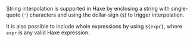 String interpolation is supported in Haxe by enclosing a string with single-quote (`'`) characters and using the dollar-sign (`$`) to trigger interpolation.

It is also possible to include whole expressions by using `${expr}`, where `expr` is any valid Haxe expression.